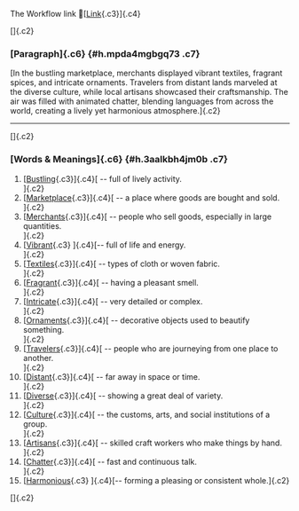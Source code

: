 The Workflow link
👏[[Link](https://www.google.com/url?q=http://www.google.com&sa=D&source=editors&ust=1759970399468928&usg=AOvVaw0PkhhNzyDQVf0Zrn-vQ8EG){.c3}]{.c4}

[]{.c2}

### [Paragraph]{.c6} {#h.mpda4mgbgq73 .c7}

[In the bustling marketplace, merchants displayed vibrant textiles,
fragrant spices, and intricate ornaments. Travelers from distant lands
marveled at the diverse culture, while local artisans showcased their
craftsmanship. The air was filled with animated chatter, blending
languages from across the world, creating a lively yet harmonious
atmosphere.]{.c2}

------------------------------------------------------------------------

[]{.c2}

### [Words & Meanings]{.c6} {#h.3aalkbh4jm0b .c7}

1.  [[Bustling](https://www.google.com/url?q=http://www.google.com&sa=D&source=editors&ust=1759970399469810&usg=AOvVaw2KtipQNPtM8k28uwLzIE82){.c3}]{.c4}[ --
    full of lively activity.\
    ]{.c2}
2.  [[Marketplace](https://www.google.com/url?q=http://www.google.com&sa=D&source=editors&ust=1759970399469977&usg=AOvVaw0lMLyummzUpJ8Kdq1yF5uJ){.c3}]{.c4}[ --
    a place where goods are bought and sold.\
    ]{.c2}
3.  [[Merchants](https://www.google.com/url?q=http://www.google.com&sa=D&source=editors&ust=1759970399470147&usg=AOvVaw1NUqxfUisOkMNxnN3mP-Gn){.c3}]{.c4}[ --
    people who sell goods, especially in large quantities.\
    ]{.c2}
4.  [[Vibrant](https://www.google.com/url?q=http://www.google.com&sa=D&source=editors&ust=1759970399470328&usg=AOvVaw01q5lgEUK33FV1PIvsJK8R){.c3}
    ]{.c4}[-- full of life and energy.\
    ]{.c2}
5.  [[Textiles](https://www.google.com/url?q=http://www.google.com&sa=D&source=editors&ust=1759970399470463&usg=AOvVaw0PUYNzLpUqr7K_263LA-vd){.c3}]{.c4}[ --
    types of cloth or woven fabric.\
    ]{.c2}
6.  [[Fragrant](https://www.google.com/url?q=http://www.google.com&sa=D&source=editors&ust=1759970399470648&usg=AOvVaw2w0AfhixQX6CqghO8IedpG){.c3}]{.c4}[ --
    having a pleasant smell.\
    ]{.c2}
7.  [[Intricate](https://www.google.com/url?q=http://www.google.com&sa=D&source=editors&ust=1759970399470809&usg=AOvVaw06CFd5_daOfyPVfLan15yr){.c3}]{.c4}[ --
    very detailed or complex.\
    ]{.c2}
8.  [[Ornaments](https://www.google.com/url?q=http://www.google.com&sa=D&source=editors&ust=1759970399470950&usg=AOvVaw1ziT3TIZUU_vu3oJNFyZZc){.c3}]{.c4}[ --
    decorative objects used to beautify something.\
    ]{.c2}
9.  [[Travelers](https://www.google.com/url?q=http://www.google.com&sa=D&source=editors&ust=1759970399471122&usg=AOvVaw3TQKwzYkUGAdE5HatGg17X){.c3}]{.c4}[ --
    people who are journeying from one place to another.\
    ]{.c2}
10. [[Distant](https://www.google.com/url?q=http://www.google.com&sa=D&source=editors&ust=1759970399471300&usg=AOvVaw2jE76UZoLb3VmTmjubNsFN){.c3}]{.c4}[ --
    far away in space or time.\
    ]{.c2}
11. [[Diverse](https://www.google.com/url?q=http://www.google.com&sa=D&source=editors&ust=1759970399471487&usg=AOvVaw317dDGadK6QJwl2fR7cscL){.c3}]{.c4}[ --
    showing a great deal of variety.\
    ]{.c2}
12. [[Culture](https://www.google.com/url?q=http://www.google.com&sa=D&source=editors&ust=1759970399471646&usg=AOvVaw1uOXqovwpl6CA5TG_C6T20){.c3}]{.c4}[ --
    the customs, arts, and social institutions of a group.\
    ]{.c2}
13. [[Artisans](https://www.google.com/url?q=http://www.google.com&sa=D&source=editors&ust=1759970399471823&usg=AOvVaw1WZql_cObJFToWxID4rxBd){.c3}]{.c4}[ --
    skilled craft workers who make things by hand.\
    ]{.c2}
14. [[Chatter](https://www.google.com/url?q=http://www.google.com&sa=D&source=editors&ust=1759970399471988&usg=AOvVaw12j8PBy-mN2Lc6GjI-J1dY){.c3}]{.c4}[ --
    fast and continuous talk.\
    ]{.c2}
15. [[Harmonious](https://www.google.com/url?q=http://www.google.com&sa=D&source=editors&ust=1759970399472137&usg=AOvVaw03cOm_dYIZwgsedsM-6tok){.c3}
    ]{.c4}[-- forming a pleasing or consistent whole.]{.c2}

[]{.c2}
